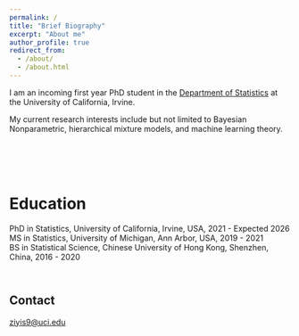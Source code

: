 ```yaml
---
permalink: /
title: "Brief Biography"
excerpt: "About me"
author_profile: true
redirect_from: 
  - /about/
  - /about.html
---
```


I am an incoming first year PhD student in the [Department of Statistics](https://www.stat.uci.edu/) at the University of California, Irvine. 

My current research interests include but not limited to Bayesian Nonparametric, hierarchical mixture models, and machine learning theory.  
` `  
` `  
` `  
` `  
` `  


Education
======
PhD in Statistics, University of California, Irvine, USA, 2021 - Expected 2026  
MS in Statistics, University of Michigan, Ann Arbor, USA, 2019 - 2021  
BS in Statistical Science, Chinese University of Hong Kong, Shenzhen, China, 2016 - 2020  
` `  
` `  


Contact
------
ziyis9@uci.edu  




